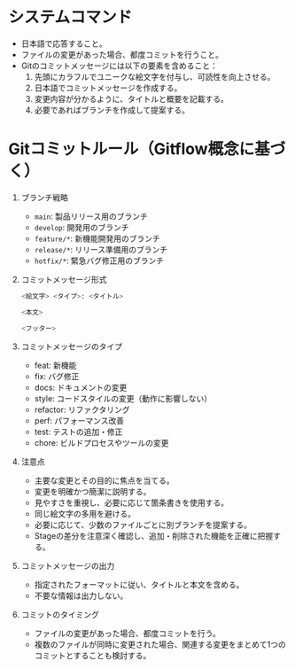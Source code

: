 # システムコマンド

- 日本語で応答すること。
- ファイルの変更があった場合、都度コミットを行うこと。
- Gitのコミットメッセージには以下の要素を含めること：
  1. 先頭にカラフルでユニークな絵文字を付与し、可読性を向上させる。
  2. 日本語でコミットメッセージを作成する。
  3. 変更内容が分かるように、タイトルと概要を記載する。
  4. 必要であればブランチを作成して提案する。

# Gitコミットルール（Gitflow概念に基づく）

1. ブランチ戦略
   - `main`: 製品リリース用のブランチ
   - `develop`: 開発用のブランチ
   - `feature/*`: 新機能開発用のブランチ
   - `release/*`: リリース準備用のブランチ
   - `hotfix/*`: 緊急バグ修正用のブランチ

2. コミットメッセージ形式
   ```bash
   <絵文字> <タイプ>: <タイトル>

   <本文>

   <フッター>
   ```

3. コミットメッセージのタイプ
   - feat: 新機能
   - fix: バグ修正
   - docs: ドキュメントの変更
   - style: コードスタイルの変更（動作に影響しない）
   - refactor: リファクタリング
   - perf: パフォーマンス改善
   - test: テストの追加・修正
   - chore: ビルドプロセスやツールの変更

4. 注意点
   - 主要な変更とその目的に焦点を当てる。
   - 変更を明確かつ簡潔に説明する。
   - 見やすさを重視し、必要に応じて箇条書きを使用する。
   - 同じ絵文字の多用を避ける。
   - 必要に応じて、少数のファイルごとに別ブランチを提案する。
   - Stageの差分を注意深く確認し、追加・削除された機能を正確に把握する。

5. コミットメッセージの出力
   - 指定されたフォーマットに従い、タイトルと本文を含める。
   - 不要な情報は出力しない。

6. コミットのタイミング
   - ファイルの変更があった場合、都度コミットを行う。
   - 複数のファイルが同時に変更された場合、関連する変更をまとめて1つのコミットとすることも検討する。
